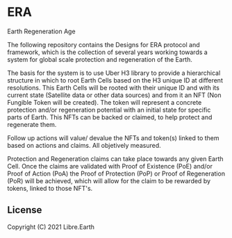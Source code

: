 # ERA
Earth Regeneration Age

The following repository contains the Designs for ERA protocol and framework, which is the collection of several years working towards a system for global scale protection and regeneration of the Earth. 

The basis for the system is to use Uber H3 library to provide a hierarchical structure in which to root Earth Cells based on the H3 unique ID at different resolutions. This Earth Cells will be rooted with their unique ID and with its current state (Satellite data or other data sources) and from it an NFT (Non Fungible Token will be created). The token will represent a concrete protection and/or regeneration potential with an initial state for specific parts of Earth. This NFTs can be backed or claimed, to help protect and regenerate them.

Follow up actions will value/ devalue the NFTs and token(s) linked to them based on actions and claims. All objetively measured. 

Protection and Regeneration claims can take place towards any given Earth Cell. Once the claims are validated with Proof of Existence (PoE) and/or Proof of Action (PoA) the Proof of Protection (PoP) or Proof of Regeneration (PoR) will be achieved, which will allow for the claim to be rewarded by tokens, linked to those NFT's.

## License
Copyright (C) 2021 Libre.Earth



